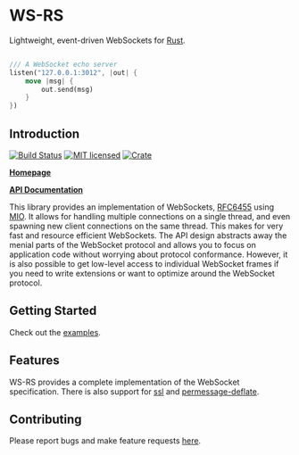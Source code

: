 # WS-RS

Lightweight, event-driven WebSockets for [Rust](https://www.rust-lang.org).
```rust

/// A WebSocket echo server
listen("127.0.0.1:3012", |out| {
    move |msg| {
        out.send(msg)
    }
})
```

Introduction
------------
[![Build Status](https://travis-ci.org/housleyjk/ws-rs.svg?branch=stable)](https://travis-ci.org/housleyjk/ws-rs)
[![MIT licensed](https://img.shields.io/badge/license-MIT-blue.svg)](LICENSE)
[![Crate](http://meritbadge.herokuapp.com/ws)](https://crates.io/crates/ws)

**[Homepage](https://github.com/housleyjk/ws-rs/)**

**[API Documentation](https://docs.rs/ws/latest/ws/index.html)**

This library provides an implementation of WebSockets,
[RFC6455](https://tools.ietf.org/html/rfc6455) using [MIO](https://github.com/carllerche/mio). It
allows for handling multiple connections on a single thread, and even spawning new client
connections on the same thread. This makes for very fast and resource efficient WebSockets. The API
design abstracts away the menial parts of the WebSocket protocol and allows you to focus on
application code without worrying about protocol conformance. However, it is also possible to get
low-level access to individual WebSocket frames if you need to write extensions or want to optimize
around the WebSocket protocol.

Getting Started
---------------

Check out the [examples](https://github.com/housleyjk/ws-rs/blob/master/examples/server.rs).


Features
--------

WS-RS provides a complete implementation of the WebSocket specification. There is also support for
[ssl](https://github.com/housleyjk/ws-rs/blob/master/examples/ssl-server.rs) and
[permessage-deflate](https://github.com/housleyjk/ws-rs/blob/master/examples/autobahn-server.rs).

Contributing
------------

Please report bugs and make feature requests [here](https://github.com/housleyjk/ws-rs/issues).
